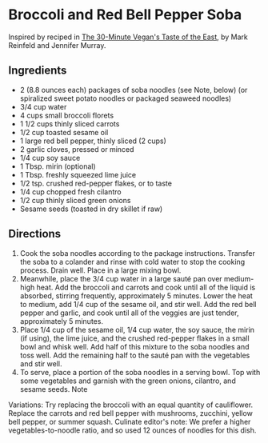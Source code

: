 # Broccoli and Red Bell Pepper Soba
Inspired by reciped in [The 30-Minute Vegan's Taste of the East](https://www.amazon.com/30-Minute-Vegans-Taste-East-Recipes/dp/0738213829), by Mark Reinfeld and Jennifer Murray.

## Ingredients

- 2 (8.8 ounces each) packages of soba noodles (see Note, below) (or spiralized sweet potato noodles or packaged seaweed noodles)
- 3/4 cup water
- 4 cups small broccoli florets
- 1 1/2 cups thinly sliced carrots
- 1/2 cup toasted sesame oil
- 1 large red bell pepper, thinly sliced (2 cups)
- 2 garlic cloves, pressed or minced
- 1/4 cup soy sauce
- 1 Tbsp. mirin (optional)
- 1 Tbsp. freshly squeezed lime juice
- 1/2 tsp. crushed red-pepper flakes, or to taste
- 1/4 cup chopped fresh cilantro
- 1/2 cup thinly sliced green onions
- Sesame seeds (toasted in dry skillet if raw)

## Directions

1. Cook the soba noodles according to the package instructions. Transfer the soba to a colander and rinse with cold water to stop the cooking process. Drain well. Place in a large mixing bowl.
2. Meanwhile, place the 3/4 cup water in a large sauté pan over medium-high heat. Add the broccoli and carrots and cook until all of the liquid is absorbed, stirring frequently, approximately 5 minutes. Lower the heat to medium, add 1/4 cup of the sesame oil, and stir well. Add the red bell pepper and garlic, and cook until all of the veggies are just tender, approximately 5 minutes.
3. Place 1/4 cup of the sesame oil, 1/4 cup water, the soy sauce, the mirin (if using), the lime juice, and the crushed red-pepper flakes in a small bowl and whisk well. Add half of this mixture to the soba noodles and toss well. Add the remaining half to the sauté pan with the vegetables and stir well.
4. To serve, place a portion of the soba noodles in a serving bowl. Top with some vegetables and garnish with the green onions, cilantro, and sesame seeds.
Note

Variations: Try replacing the broccoli with an equal quantity of cauliflower. Replace the carrots and red bell pepper with mushrooms, zucchini, yellow bell pepper, or summer squash. Culinate editor's note: We prefer a higher vegetables-to-noodle ratio, and so used 12 ounces of noodles for this dish.
